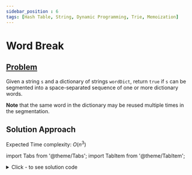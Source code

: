 ```yaml
---
sidebar_position : 6
tags: [Hash Table, String, Dynamic Programming, Trie, Memoization]
---
```


# Word Break

## [Problem](https://leetcode.com/problems/word-break/)

<p>Given a string <code>s</code> and a dictionary of strings <code>wordDict</code>, return <code>true</code> if <code>s</code> can be segmented into a space-separated sequence of one or more dictionary words.</p>

<p><strong>Note</strong> that the same word in the dictionary may be reused multiple times in the segmentation.</p>

## Solution Approach

Expected Time complexity: $O(n^3)$

import Tabs from '@theme/Tabs';
import TabItem from '@theme/TabItem';

<details><summary>Click - to see solution code</summary>

<Tabs>
<TabItem value="cpp" label="C++">

```cpp
class Solution {
   public:
    bool wordBreak(string s, vector<string>& wordDict) {
        unordered_map<string, int> mp;
        for (auto i : wordDict) mp[i] = 1;

        vector<bool> dp(s.size() + 1);
        dp[0] = true;
        for (int i = 1; i <= s.size(); i++) {
            for (int j = i - 1; j >= 0; j--) {
                string w = s.substr(j, i - j);
                if (mp.find(w) != mp.end() && dp[j]) dp[i] = true;
            }
        }

        return dp[s.size()];
    }
};
```
</TabItem>
</Tabs>

</details>
